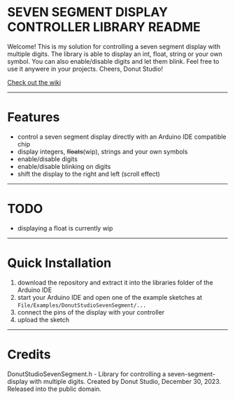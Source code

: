 # SEVEN SEGMENT DISPLAY CONTROLLER LIBRARY README
Welcome!
This is my solution for controlling a seven segment display with multiple digits.
The library is able to display an int, float, string or your own symbol. You can also enable/disable digits and let them blink.
Feel free to use it anywere in your projects.
Cheers, Donut Studio!

[Check out the wiki](https://github.com/Donut-Studio/Arduino-Seven-Segment-Controller/wiki)


***
# Features
- control a seven segment display directly with an Arduino IDE compatible chip
- display integers, ~~floats~~(wip), strings and your own symbols
- enable/disable digits
- enable/disable blinking on digits
- shift the display to the right and left (scroll effect)


***
# TODO
- displaying a float is currently wip


***
# Quick Installation
1. download the repository and extract it into the libraries folder of the Arduino IDE
2. start your Arduino IDE and open one of the example sketches at `File/Examples/DonutStudioSevenSegment/...`
3. connect the pins of the display with your controller
4. upload the sketch


***
# Credits
DonutStudioSevenSegment.h - Library for controlling a seven-segment-display with multiple digits.
Created by Donut Studio, December 30, 2023.
Released into the public domain.
